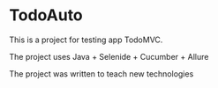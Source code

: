# TodoAuto
This is a project for testing app TodoMVC.

The project uses Java + Selenide + Cucumber + Allure

The project was written to teach new technologies
